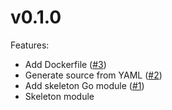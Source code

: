 # v0.1.0

Features:

- Add Dockerfile ([#3](https://github.com/AyCarlito/kube-visualization/pull/3))
- Generate source from YAML ([#2](https://github.com/AyCarlito/kube-visualization/pull/2))
- Add skeleton Go module ([#1](https://github.com/AyCarlito/kube-visualization/pull/1))
- Skeleton module
